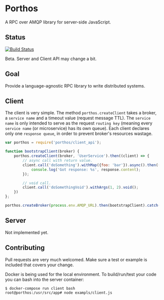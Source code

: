# Porthos

A RPC over AMQP library for server-side JavaScript.

## Status

[![Build Status](https://travis-ci.org/porthos-rpc/porthos-js.svg?branch=master)](https://travis-ci.org/porthos-rpc/porthos-js)

Beta. Server and Client API may change a bit.

## Goal

Provide a language-agnostic RPC library to write distributed systems.

## Client

The client is very simple. The method `porthos.createClient` takes a broker, a `service name` and a timeout value (request message TTL). The `service name` is only intended to serve as the request `routing key` (meaning every `service name` (or microservice) has its own queue). Each client declares only one `response queue`, in order to prevent broker's resources wastage.


```javascript
var porthos = require('porthos/client_api');

function bootstrapClient(broker) {
    porthos.createClient(broker, 'UserService').then((client) => {
        // async call with return value.
        client.call('doSomething').withMap({foo: 'bar'}).async().then((response) => {
            console.log('Got response: %s', response.content);
        });

        // void call.
        client.call('doSomethingVoid').withArgs(1, 2).void();
    })
};

porthos.createBroker(process.env.AMQP_URL).then(bootstrapClient).catch(console.warn);
```

## Server

Not implemented yet.

## Contributing

Pull requests are very much welcomed. Make sure a test or example is included that covers your change.

Docker is being used for the local environment. To build/run/test your code you can bash into the server container:

```sh
$ docker-compose run client bash
root@porthos:/usr/src/app# node exampls/client.js
```
